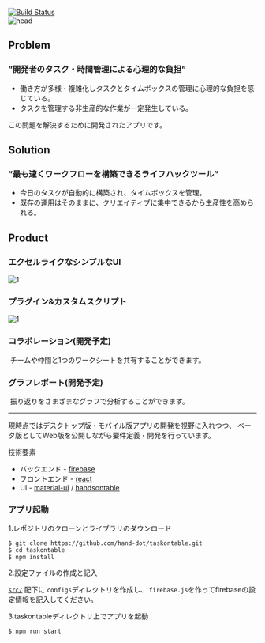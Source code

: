 [![Build Status](https://travis-ci.org/hand-dot/taskontable.svg?branch=master)](https://travis-ci.org/hand-dot/taskontable)  
![head](https://user-images.githubusercontent.com/24843808/38695957-c07a2db0-3ec8-11e8-88b0-ce060cfdf5ef.png)  

## Problem  

### ”開発者のタスク・時間管理による心理的な負担”  

* 働き方が多様・複雑化しタスクとタイムボックスの管理に心理的な負担を感じている。
* タスクを管理する非生産的な作業が一定発生している。  
  
この問題を解決するために開発されたアプリです。  
  
## Solution  

### ”最も速くワークフローを構築できるライフハックツール”  

* 今日のタスクが自動的に構築され、タイムボックスを管理。
* 既存の運用はそのままに、クリエイティブに集中できるから生産性を高められる。
  
## Product  

### エクセルライクなシンプルなUI 
![1](https://user-images.githubusercontent.com/24843808/38694790-8a48efcc-3ec5-11e8-9f2c-91e281aed644.png)
  
### プラグイン&カスタムスクリプト 
![1](https://user-images.githubusercontent.com/24843808/38694790-8a48efcc-3ec5-11e8-9f2c-91e281aed644.png)
  
### コラボレーション(開発予定)  
  チームや仲間と1つのワークシートを共有することができます。
  
### グラフレポート(開発予定)  
  振り返りをさまざまなグラフで分析することができます。  
   
   
   ------------------------------------
現時点ではデスクトップ版・モバイル版アプリの開発を視野に入れつつ、
ベータ版としてWeb版を公開しながら要件定義・開発を行っています。

技術要素
 * バックエンド - [firebase](https://firebase.google.com/)
 * フロントエンド - [react](https://reactjs.org/)
 * UI - [material-ui](https://material-ui-next.com/) / [handsontable](https://handsontable.com/)

### アプリ起動

1.レポジトリのクローンとライブラリのダウンロード
```
$ git clone https://github.com/hand-dot/taskontable.git
$ cd taskontable
$ npm install
```

2.設定ファイルの作成と記入

[`src/`](https://github.com/hand-dot/taskontable/tree/master/src) 配下に `configs`ディレクトリを作成し、
`firebase.js`を作ってfirebaseの設定情報を記入してください。

3.taskontableディレクトリ上でアプリを起動
```
$ npm run start
```
